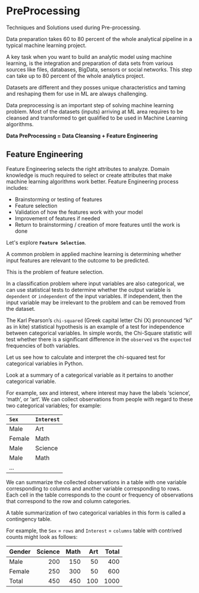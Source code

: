 # PreProcessing
Techniques and Solutions used during Pre-processing.

Data preparation takes 60 to 80 percent of the whole analytical pipeline in a typical machine learning project.

A key task when you want to build an analytic model using machine learning, is the integration and preparation of data sets from various sources like files, databases, BigData, sensors or social networks. This step can take up to 80 percent of the whole analytics project.

Datasets are different and they posses unique characteristics and taming and reshaping them for use in ML are always challenging.

Data preprocessing is an important step of solving machine learning problem. Most of the datasets (inputs) arriving at ML area requires to be cleansed and transformed to get qualified to be used in Machine Learning algorithms.

**Data PreProcessing = Data Cleansing + Feature Engineering**

## Feature Engineering 

Feature Engineering selects the right attributes to analyze. Domain knowledge is much required to select or create attributes that make machine learning algorithms work better. Feature Engineering process includes:

- Brainstorming or testing of features
- Feature selection
- Validation of how the features work with your model
- Improvement of features if needed
- Return to brainstorming / creation of more features until the work is done

Let's explore **`Feature Selection`**.

A common problem in applied machine learning is determining whether input features are relevant to the outcome to be predicted.

This is the problem of feature selection.

In a classification problem where input variables are also categorical, we can use statistical tests to determine whether the output variable is `dependent` or `independent` of the input variables. If independent, then the input variable may be irrelevant to the problem and can be removed from the dataset.

The Karl Pearson’s `chi-squared` (Greek capital letter Chi (X) pronounced “ki” as in kite) statistical hypothesis is an example of a test for independence between categorical variables. In simple words, the Chi-Square statistic will test whether there is a significant difference in the `observed` vs the `expected` frequencies of both variables. 

Let us see how to calculate and interpret the chi-squared test for categorical variables in Python.

Look at a summary of a categorical variable as it pertains to another categorical variable. 

For example, sex and interest, where interest may have the labels ‘science‘, ‘math‘, or ‘art‘. We can collect observations from people with regard to these two categorical variables; for example:

|`Sex` | `Interest` |
|:-----|:-----------|
|Male  |	Art     |
|Female|	Math    |
|Male  | 	Science |
|Male  |	Math    |
|...   |            |

We can summarize the collected observations in a table with one variable corresponding to columns and another variable corresponding to rows. Each cell in the table corresponds to the count or frequency of observations that correspond to the row and column categories.

A table summarization of two categorical variables in this form is called a contingency table.

For example, the `Sex` = `rows` and `Interest` = `columns` table with contrived counts might look as follows:


| Gender | Science  |  Math |  Art  | Total |
|:-------|---------:|------:|------:|------:|
| Male   |      200 |   150 |    50 |   400 |
| Female |      250 |   300 |    50 |   600 |
| Total  |      450 |   450 |   100 |  1000 |



